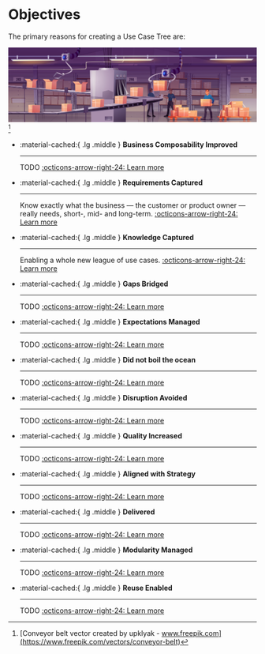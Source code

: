 # Objectives

The primary reasons for creating a Use Case Tree are:

<!--objectives-index-start-->

![Conveyer Belt](/assets/conveyer-belt.jpg)[^copyright]

<div class="grid cards" markdown>

- :material-cached:{ .lg .middle } __Business Composability Improved__
    
    ---

    TODO
    [:octicons-arrow-right-24: Learn more](composable-business.md)

- :material-cached:{ .lg .middle } __Requirements Captured__
    
    ---

    Know exactly what the business — the customer or product owner — really needs, short-, mid- and long-term.
    [:octicons-arrow-right-24: Learn more](know-what-the-business-wants.md)

- :material-cached:{ .lg .middle } __Knowledge Captured__
    
    ---

    Enabling a whole new league of use cases.
    [:octicons-arrow-right-24: Learn more](capture-knowledge.md)

- :material-cached:{ .lg .middle } __Gaps Bridged__
    
    ---

    TODO
    [:octicons-arrow-right-24: Learn more](bridge-the-gap.md)

- :material-cached:{ .lg .middle } __Expectations Managed__
    
    ---

    TODO
    [:octicons-arrow-right-24: Learn more](manage-expectations.md)

- :material-cached:{ .lg .middle } __Did not boil the ocean__
    
    ---

    TODO
    [:octicons-arrow-right-24: Learn more](avoid-boiling-the-ocean.md)

- :material-cached:{ .lg .middle } __Disruption Avoided__
    
    ---

    TODO
    [:octicons-arrow-right-24: Learn more](avoid-disruption.md)

- :material-cached:{ .lg .middle } __Quality Increased__
    
    ---

    TODO
    [:octicons-arrow-right-24: Learn more](increase-quality.md)

- :material-cached:{ .lg .middle } __Aligned with Strategy__
    
    ---

    TODO
    [:octicons-arrow-right-24: Learn more](align-with-business-strategy.md)

- :material-cached:{ .lg .middle } __Delivered__
    
    ---

    TODO
    [:octicons-arrow-right-24: Learn more](strategic-usecases.md)

- :material-cached:{ .lg .middle } __Modularity Managed__
    
    ---

    TODO
    [:octicons-arrow-right-24: Learn more](modularity.md)

- :material-cached:{ .lg .middle } __Reuse Enabled__
    
    ---

    TODO
    [:octicons-arrow-right-24: Learn more](enable-reuse.md)

</div>

[^copyright]: [Conveyor belt vector created by upklyak - www.freepik.com](https://www.freepik.com/vectors/conveyor-belt)

<!--objectives-index-end-->
